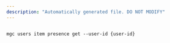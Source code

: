 ```yaml
---
description: "Automatically generated file. DO NOT MODIFY"
---
```


```cli

mgc users item presence get --user-id {user-id}

```